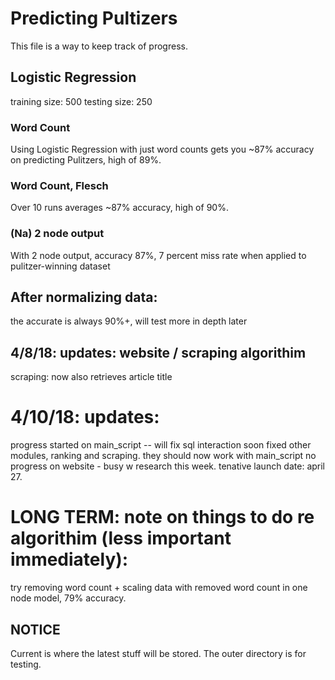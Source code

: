 # Predicting Pultizers
This file is a way to keep track of progress.

## Logistic Regression
training size: 500
testing size: 250

### Word Count
Using Logistic Regression with just word counts gets you ~87% accuracy on predicting Pulitzers, high of 89%.

### Word Count, Flesch
Over 10 runs averages ~87% accuracy, high of 90%.

### (Na) 2 node output 
With 2 node output, accuracy 87%, 7 percent miss rate when applied to pulitzer-winning dataset

## After normalizing data:
the accurate is always 90%+, will test more in depth later

## 4/8/18: updates: website / scraping algorithim 
scraping: now also retrieves article title 

# 4/10/18: updates: 
progress started on main_script -- will fix sql interaction soon 
fixed other modules, ranking and scraping. they should now work with main_script 
no progress on website - busy w research this week. 
tenative launch date: april 27. 

# LONG TERM: note on things to do re algorithim (less important immediately): 
try removing word count + scaling data 
with removed word count in one node model, 79% accuracy.

## NOTICE ### 

Current is where the latest stuff will be stored. The outer directory is for testing. 
